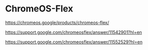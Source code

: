 # ChromeOS-Flex
https://chromeos.google/products/chromeos-flex/

https://support.google.com/chromeosflex/answer/11542901?hl=en

https://support.google.com/chromeosflex/answer/11552529?hl=en
